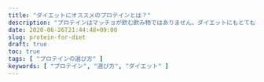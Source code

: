 ```yaml
---
title: "ダイエットにオススメのプロテインとは？"
description: "プロテインはマッチョが飲む飲み物ではありません。ダイエットにもとても効果的です。とはいえ何を飲めばいいか分からないという方に向けて、ダイエットにオススメのプロテインについて解説しようと思います。"
date: 2020-06-26T21:44:48+09:00
slug: protein-for-diet
draft: true
toc: true
tags: [ "プロテインの選び方" ]
keywords: [ "プロテイン", "選び方", "ダイエット" ]
---
```

